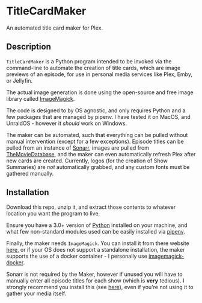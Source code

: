 # TitleCardMaker
An automated title card maker for Plex.

## Description

`TitleCardMaker` is a Python program intended to be invoked via the command-line to automate the creation of title cards, which are image previews of an episode, for use in personal media services like Plex, Emby, or Jellyfin.

The actual image generation is done using the open-source and free image library called [ImageMagick](https://imagemagick.org/). 

The code is designed to by OS agnostic, and only requires Python and a few packages that are managed by pipenv. I have tested it on MacOS, and UnraidOS - however it _should_ work on Windows.

The maker can be automated, such that everything can be pulled without manual intervention (except for a few exceptions). Episode titles can be pulled from an instance of [Sonarr](https://sonarr.tv/), images are pulled from [TheMovieDatabase](https://www.themoviedb.org/), and the maker can even automatically refresh Plex after new cards are created. Currently, logos (for the creation of Show Summaries) are _not_ automatically grabbed, and any custom fonts must be gathered manually.

## Installation

Download this repo, unzip it, and extract those contents to whatever location you want the program to live.

Ensure you have a 3.0+ version of [Python](https://www.python.org/) installed on your machine, and what few non-standard modules used can be easily installed via [pipenv](https://pypi.org/project/pipenv/).

Finally, the maker needs `ImageMagick`. You can install it from there website [here](https://imagemagick.org/), or if your OS does not support a standalone installation, the maker supports the use of a docker container - I personally use [imagemagick-docker](https://hub.docker.com/r/dpokidov/imagemagick/#!).

Sonarr is not required by the Maker, however if unused you will have to manually enter all episode titles for each show (which is __very__ tedious). I strongly recommend you install this (see [here](https://sonarr.tv/)), even if you're not using it to gather your media itself.